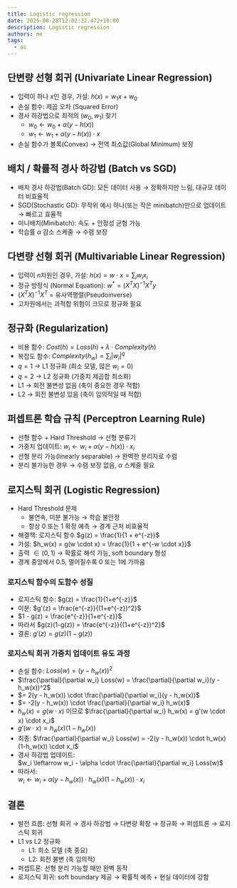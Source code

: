 ```yaml
---
title: Logistic regression
date: 2025-08-28T12:02:22.472+10:00
description: Logistic regression
authors: me
tags:
  - ai
---
```


## 단변량 선형 회귀 (Univariate Linear Regression)

- 입력이 하나 $x$인 경우, 가설: $h(x) = w_1x + w_0$  
- 손실 함수: 제곱 오차 (Squared Error)  
- 경사 하강법으로 최적의 $(w_0, w_1)$ 찾기  
  - $w_0 \leftarrow w_0 + \alpha (y - h(x))$  
  - $w_1 \leftarrow w_1 + \alpha (y - h(x)) \cdot x$  
- 손실 함수가 볼록(Convex) → 전역 최소값(Global Minimum) 보장  

## 배치 / 확률적 경사 하강법 (Batch vs SGD)

- 배치 경사 하강법(Batch GD): 모든 데이터 사용 → 정확하지만 느림, 대규모 데이터 비효율적  
- SGD(Stochastic GD): 무작위 예시 하나(또는 작은 minibatch)만으로 업데이트 → 빠르고 효율적  
- 미니배치(Minibatch): 속도 + 안정성 균형 가능  
- 학습률 $\alpha$ 감소 스케줄 → 수렴 보장  

## 다변량 선형 회귀 (Multivariable Linear Regression)

- 입력이 $n$차원인 경우, 가설: $h(x) = w \cdot x = \sum_i w_i x_i$  
- 정규 방정식 (Normal Equation): $w^* = (X^TX)^{-1}X^Ty$  
- $(X^TX)^{-1}X^T$ = 유사역행렬(Pseudoinverse)  
- 고차원에서는 과적합 위험이 크므로 정규화 필요  

## 정규화 (Regularization)

- 비용 함수: $Cost(h) = Loss(h) + \lambda \cdot Complexity(h)$  
- 복잡도 함수: $Complexity(h_w) = \sum_i |w_i|^q$  
- $q = 1$ → L1 정규화 (희소 모델, 많은 $w_i = 0$)  
- $q = 2$ → L2 정규화 (가중치 제곱합 최소화)  
- L1 → 회전 불변성 없음 (축이 중요한 경우 적합)  
- L2 → 회전 불변성 있음 (축이 임의적일 때 적합)  

## 퍼셉트론 학습 규칙 (Perceptron Learning Rule)

- 선형 함수 + Hard Threshold → 선형 분류기  
- 가중치 업데이트: $w_i \leftarrow w_i + \alpha (y - h(x)) \cdot x_i$  
- 선형 분리 가능(linearly separable) → 완벽한 분리자로 수렴  
- 분리 불가능한 경우 → 수렴 보장 없음, $\alpha$ 스케줄 필요  

## 로지스틱 회귀 (Logistic Regression)

- Hard Threshold 문제  
  - 불연속, 미분 불가능 → 학습 불안정  
  - 항상 0 또는 1 확정 예측 → 경계 근처 비효율적  
- 해결책: 로지스틱 함수 $g(z) = \frac{1}{1 + e^{-z}}$  
- 가설: $h_w(x) = g(w \cdot x) = \frac{1}{1 + e^{-w \cdot x}}$  
- 출력 $\in (0,1)$ → 확률로 해석 가능, soft boundary 형성  
- 경계 중앙에서 0.5, 멀어질수록 0 또는 1에 가까움  

### 로지스틱 함수의 도함수 성질

- 로지스틱 함수: $g(z) = \frac{1}{1+e^{-z}}$  
- 미분: $g'(z) = \frac{e^{-z}}{(1+e^{-z})^2}$  
- $1 - g(z) = \frac{e^{-z}}{1+e^{-z}}$  
- 따라서 $g(z)(1-g(z)) = \frac{e^{-z}}{(1+e^{-z})^2}$  
- 결론: $g'(z) = g(z)(1-g(z))$  

### 로지스틱 회귀 가중치 업데이트 유도 과정

- 손실 함수: $Loss(w) = (y - h_w(x))^2$  
- $\frac{\partial}{\partial w_i} Loss(w) = \frac{\partial}{\partial w_i}(y - h_w(x))^2$  
- $= 2(y - h_w(x)) \cdot \frac{\partial}{\partial w_i}(y - h_w(x))$  
- $= -2(y - h_w(x)) \cdot \frac{\partial}{\partial w_i} h_w(x)$  
- $h_w(x) = g(w \cdot x)$ 이므로 $\frac{\partial}{\partial w_i} h_w(x) = g'(w \cdot x) \cdot x_i$  
- $g'(w \cdot x) = h_w(x)(1-h_w(x))$  
- 최종: $\frac{\partial}{\partial w_i} Loss(w) = -2(y - h_w(x)) \cdot h_w(x)(1-h_w(x)) \cdot x_i$  
- 경사 하강법 업데이트:  
  $w_i \leftarrow w_i - \alpha \cdot \frac{\partial}{\partial w_i} Loss(w)$  
- 따라서:  
  $w_i \leftarrow w_i + \alpha (y - h_w(x)) \cdot h_w(x)(1-h_w(x)) \cdot x_i$  

## 결론

- 발전 흐름: 선형 회귀 → 경사 하강법 → 다변량 확장 → 정규화 → 퍼셉트론 → 로지스틱 회귀  
- L1 vs L2 정규화  
  - L1: 희소 모델 (축 중요)  
  - L2: 회전 불변 (축 임의적)  
- 퍼셉트론: 선형 분리 가능할 때만 완벽 동작  
- 로지스틱 회귀: soft boundary 제공 → 확률적 예측 + 현실 데이터에 강함
